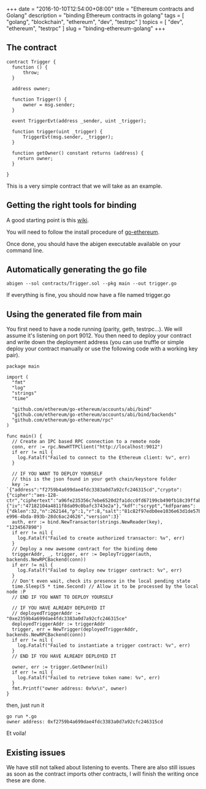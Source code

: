 +++
date = "2016-10-10T12:54:00+08:00"
title = "Ethereum contracts and Golang"
description = "binding Ethereum contracts in golang"
tags = [ "golang", "blockchain", "ethereum", "dev", "testrpc" ]
topics = [ "dev", "ethereum", "testrpc" ]
slug = "binding-ethereum-golang"
+++

## The contract

```solidity
contract Trigger {
  function () {
      throw;
  }

  address owner;

  function Trigger() {
      owner = msg.sender;
  }

  event TriggerEvt(address _sender, uint _trigger);

  function trigger(uint _trigger) {
      TriggerEvt(msg.sender, _trigger);
  }

  function getOwner() constant returns (address) {
    return owner;
  }

}
```

This is a very simple contract that we will take as an example.

## Getting the right tools for binding

A good starting point is this [wiki](https://github.com/ethereum/go-ethereum/wiki/Native-DApps:-Go-bindings-to-Ethereum-contracts).

You will need to follow the install procedure of [go-ethereum](https://github.com/ethereum/go-ethereum).

Once done, you should have the abigen executable available on your command line.

## Automatically generating the go file

```shell
abigen --sol contracts/Trigger.sol --pkg main --out trigger.go
```

If everything is fine, you should now have a file named trigger.go

## Using the generated file from main

You first need to have a node running (parity, geth, testrpc...). We will assume it's listening on port 9012.
You then need to deploy your contract and write down the deployment address (you can use truffle or simple deploy your contract manually or use the following code with a working key pair).

```golang
package main

import (
  "fmt"
  "log"
  "strings"
  "time"

  "github.com/ethereum/go-ethereum/accounts/abi/bind"
  "github.com/ethereum/go-ethereum/accounts/abi/bind/backends"
  "github.com/ethereum/go-ethereum/rpc"
)

func main() {
  // Create an IPC based RPC connection to a remote node
  conn, err := rpc.NewHTTPClient("http://localhost:9012")
  if err != nil {
    log.Fatalf("Failed to connect to the Ethereum client: %v", err)
  }

  // IF YOU WANT TO DEPLOY YOURSELF
  // this is the json found in your geth chain/keystore folder
  key := `{"address":"f2759b4a699dae4fdc3383a0d7a92cfc246315cd","crypto":{"cipher":"aes-128-ctr","ciphertext":"a96fe235356c7ebe6520d2fa1dcc0fd67199cb490fb18c39ffabbb6880a6b3d6","cipherparams":{"iv":"47182104a4811f8da09c0bafc3743e2a"},"kdf":"scrypt","kdfparams":{"dklen":32,"n":262144,"p":1,"r":8,"salt":"81c82f97edb0ee1036e63d1de57b7851271273971803e60a5cbb011e85baa251"},"mac":"09f107c9af8efcb932354d939beb7b2c0cebcfd70362d68905de554304a7cfff"},"id":"eb7ed04f-e996-4bda-893b-28dc6ac24626","version":3}`
  auth, err := bind.NewTransactor(strings.NewReader(key), "1234567890")
  if err != nil {
    log.Fatalf("Failed to create authorized transactor: %v", err)
  }
  // Deploy a new awesome contract for the binding demo
  triggerAddr, _, trigger, err := DeployTrigger(auth, backends.NewRPCBackend(conn))
  if err != nil {
    log.Fatalf("Failed to deploy new trigger contract: %v", err)
  }
  // Don't even wait, check its presence in the local pending state
  time.Sleep(5 * time.Second) // Allow it to be processed by the local node :P
  // END IF YOU WANT TO DEPLOY YOURSELF

  // IF YOU HAVE ALREADY DEPLOYED IT
  // deployedTriggerAddr := "0xe2359b4a699dae4fdc3383a0d7a92cfc246315ce"
  deployedTriggerAddr := triggerAddr
  trigger, err = NewTrigger(deployedTriggerAddr, backends.NewRPCBackend(conn))
  if err != nil {
    log.Fatalf("Failed to instantiate a trigger contract: %v", err)
  }
  // END IF YOU HAVE ALREADY DEPLOYED IT

  owner, err := trigger.GetOwner(nil)
  if err != nil {
    log.Fatalf("Failed to retrieve token name: %v", err)
  }
  fmt.Printf("owner address: 0x%x\n", owner)
}
```

then, just run it

```
go run *.go
owner address: 0xf2759b4a699dae4fdc3383a0d7a92cfc246315cd
```

Et voila!

## Existing issues

We have still not talked about listening to events.
There are also still issues as soon as the contract imports other contracts, I will finish the writing once these are done.